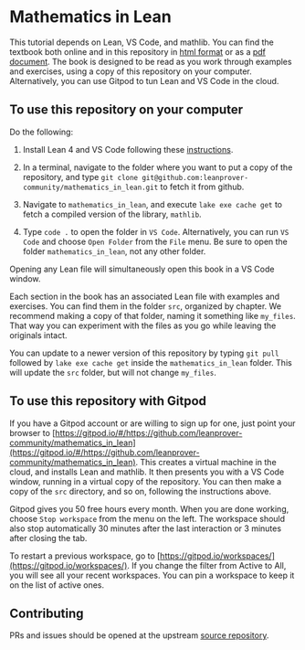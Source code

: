# Mathematics in Lean

This tutorial depends on Lean, VS Code, and mathlib.
You can find the textbook both online and in this repository
in
[html format](https://leanprover-community.github.io/mathematics_in_lean/)
or as a
[pdf document](https://leanprover-community.github.io/mathematics_in_lean/mathematics_in_lean.pdf).
The book is designed to be read as you
work through examples and exercises,
using a copy of this repository on your computer.
Alternatively, you can use Gitpod to tun Lean and VS Code in the cloud.

## To use this repository on your computer

Do the following:

1. Install Lean 4 and VS Code following
   these [instructions](https://github.com/leanprover/lean4/blob/master/doc/quickstart.md).

2. In a terminal, navigate to the folder where you want to put a copy of the
   repository, and type `git clone git@github.com:leanprover-community/mathematics_in_lean.git`
   to fetch it from github.

3. Navigate to `mathematics_in_lean`, and execute `lake exe cache get` to fetch a compiled
   version of the library, `mathlib`.

4. Type `code .` to open the folder in `VS Code`. Alternatively, you can run `VS Code` and
   choose `Open Folder` from the `File` menu. Be sure to open the folder `mathematics_in_lean`,
   not any other folder.

Opening any Lean file will simultaneously open this
book in a VS Code window.

Each section in the book has an associated Lean file
with examples and exercises.
You can find them in the folder `src`, organized by chapter.
We recommend making a copy of that folder,
naming it something like `my_files`.
That way you can experiment with the files as you go
while leaving the originals intact.

You can update to a newer version of this repository
by typing ``git pull`` followed by ``lake exe cache get``
inside the ``mathematics_in_lean`` folder.
This will update the `src` folder, but will not change `my_files`.

## To use this repository with Gitpod

If you have a Gitpod account or are willing to sign up for one,
just point your browser to [https://gitpod.io/#/https://github.com/leanprover-community/mathematics_in_lean](https://gitpod.io/#/https://github.com/leanprover-community/mathematics_in_lean).
This creates a virtual machine in the cloud,
and installs Lean and mathlib.
It then presents you with a VS Code window, running in a virtual
copy of the repository.
You can then make a copy of the `src` directory, and so on,
following the instructions above.

Gitpod gives you 50 free hours every month.
When you are done working, choose `Stop workspace` from the menu on the left.
The workspace should also stop automatically
30 minutes after the last interaction or 3 minutes after closing the tab.

To restart a previous workspace, go to [https://gitpod.io/workspaces/](https://gitpod.io/workspaces/).
If you change the filter from Active to All, you will see all your recent workspaces. You can pin a workspace to keep it on the list of active ones.

## Contributing

PRs and issues should be opened at the upstream
[source repository](https://github.com/avigad/mathematics_in_lean_source).
